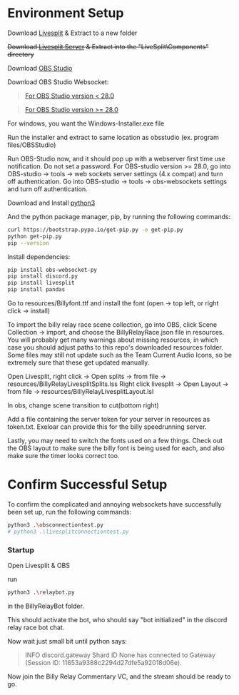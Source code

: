 # Environment Setup
Download [Livesplit](https://github.com/LiveSplit/LiveSplit/releases/tag/1.8.25) & Extract to a new folder

~~Download [Livesplit Server](https://github.com/LiveSplit/LiveSplit.Server/releases/tag/1.8.19) & Extract into the "LiveSplit\Components" directory~~

Download [OBS Studio](https://obsproject.com/download)

Download OBS Studio Websocket:

> [For OBS Studio version < 28.0](https://github.com/obsproject/obs-websocket/releases/tag/5.0.1)

> [For OBS Studio version >= 28.0](https://github.com/obsproject/obs-websocket/releases/download/4.9.1-compat)
 
For windows, you want the Windows-Installer.exe file

Run the installer and extract to same location as obsstudio (ex. program files/OBSStudio)

Run OBS-Studio now, and it should pop up with a webserver first time use notification. Do not set a password.
For OBS-studio version >= 28.0, go into OBS-studio -> tools -> web sockets server settings (4.x compat) and turn off authentication.
Go into OBS-studio -> tools -> obs-websockets settings and turn off authentication.

Download and Install [python3](https://www.python.org/downloads/)

And the python package manager, pip, by running the following commands:
```bash
curl https://bootstrap.pypa.io/get-pip.py -o get-pip.py
python get-pip.py
pip --version
```

Install dependencies:
```bash
pip install obs-websocket-py
pip install discord.py
pip install livesplit
pip install pandas
```

Go to resources/Billyfont.ttf and install the font (open -> top left, or right click -> install)

To import the billy relay race scene collection, go into OBS, click Scene Collection -> import, and choose the BillyRelayRace.json file in resources. You will probably get many warnings about missing resources, in which case you should adjust paths to this repo's downloaded resources folder. Some files may still not update such as the Team Current Audio Icons, so be extremely sure that these get updated manually.

Open Livesplit, right click -> Open splits -> from file -> resources/BillyRelayLivesplitSplits.lss
Right click livesplit -> Open Layout -> from file -> resources/BillyRelayLivesplitLayout.lsl

In obs, change scene transition to cut(bottom right)

Add a file containing the server token for your server in resources as token.txt. Exeloar can provide this for the billy speedrunning server.

Lastly, you may need to switch the fonts used on a few things. Check out the OBS layout to make sure the billy font is being used for each, and also make sure the timer looks correct too.

# Confirm Successful Setup

To confirm the complicated and annoying websockets have successfully been set up, run the following commands:
```bash
python3 .\obsconnectiontest.py
# python3 .\livesplitconnectiontest.py
```

### Startup

Open Livesplit & OBS

run 
```bash
python3 .\relaybot.py
```
in the BillyRelayBot folder.

This should activate the bot, who should say "bot initialized" in the discord relay race bot chat.

Now wait just small bit until python says:
> INFO     discord.gateway Shard ID None has connected to Gateway (Session ID: 11653a9388c2294d27dfe5a92018d06e).

Now join the Billy Relay Commentary VC, and the stream should be ready to go.